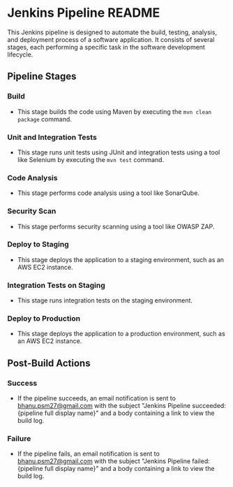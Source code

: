 # Jenkins Pipeline README

This Jenkins pipeline is designed to automate the build, testing, analysis, and deployment process of a software application. It consists of several stages, each performing a specific task in the software development lifecycle.

## Pipeline Stages

### Build
- This stage builds the code using Maven by executing the `mvn clean package` command.

### Unit and Integration Tests
- This stage runs unit tests using JUnit and integration tests using a tool like Selenium by executing the `mvn test` command.

### Code Analysis
- This stage performs code analysis using a tool like SonarQube.

### Security Scan
- This stage performs security scanning using a tool like OWASP ZAP.

### Deploy to Staging
- This stage deploys the application to a staging environment, such as an AWS EC2 instance.

### Integration Tests on Staging
- This stage runs integration tests on the staging environment.

### Deploy to Production
- This stage deploys the application to a production environment, such as an AWS EC2 instance.

## Post-Build Actions

### Success
- If the pipeline succeeds, an email notification is sent to bhanu.psm27@gmail.com with the subject "Jenkins Pipeline succeeded: {pipeline full display name}" and a body containing a link to view the build log.

### Failure
- If the pipeline fails, an email notification is sent to bhanu.psm27@gmail.com with the subject "Jenkins Pipeline failed: {pipeline full display name}" and a body containing a link to view the build log.

